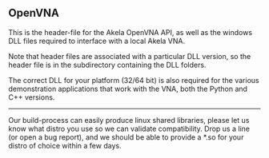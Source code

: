 ## OpenVNA

This is the header-file for the Akela OpenVNA API, as well as the windows 
DLL files required to interface with a local Akela VNA.

Note that header files are associated with a particular DLL version, so
the header file is in the subdirectory containing the DLL folders.

The correct DLL for your platform (32/64 bit) is also required for the various
demonstration applications that work with the VNA, both the Python and C++ 
versions.

----

Our build-process can easily produce linux shared libraries, please let us know 
what distro you use so we can validate compatibility. Drop us a line (or open
a bug report), and we should be able to provide a *.so for your distro of choice
within a few days.
